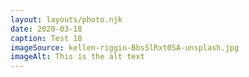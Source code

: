 ```yaml
---
layout: layouts/photo.njk
date: 2020-03-18
caption: Test 18
imageSource: kellen-riggin-BbsSlRxt0SA-unsplash.jpg
imageAlt: This is the alt text
---
```

